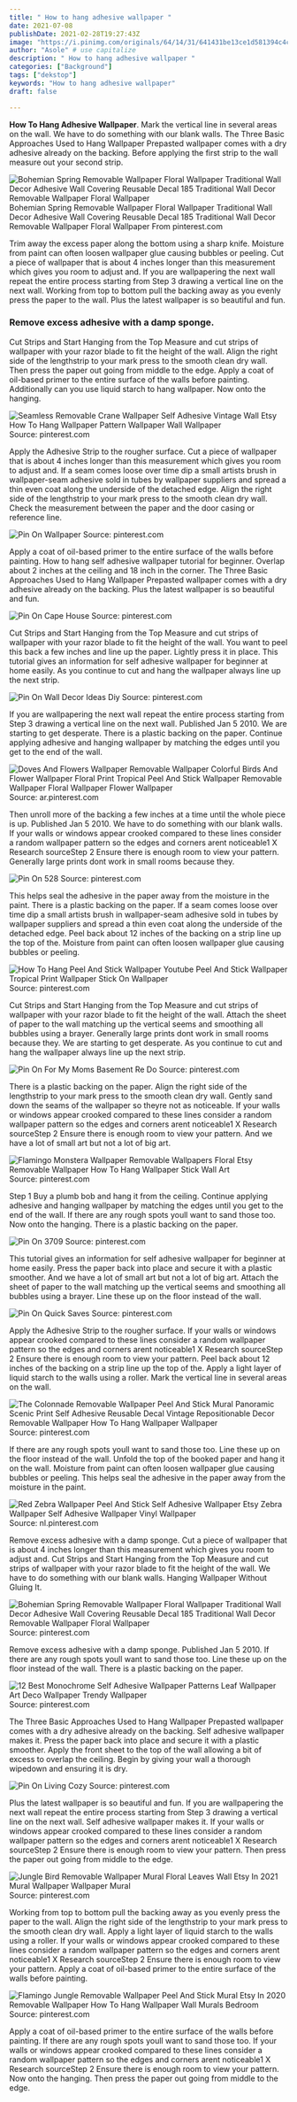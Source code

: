 ```yaml
---
title: " How to hang adhesive wallpaper "
date: 2021-07-08
publishDate: 2021-02-28T19:27:43Z
image: "https://i.pinimg.com/originals/64/14/31/641431be13ce1d581394c4c1e4177f42.jpg"
author: "Asole" # use capitalize
description: " How to hang adhesive wallpaper "
categories: ["Background"]
tags: ["dekstop"]
keywords: "How to hang adhesive wallpaper"
draft: false

---
```



**How To Hang Adhesive Wallpaper**. Mark the vertical line in several areas on the wall. We have to do something with our blank walls. The Three Basic Approaches Used to Hang Wallpaper Prepasted wallpaper comes with a dry adhesive already on the backing. Before applying the first strip to the wall measure out your second strip.

![Bohemian Spring Removable Wallpaper Floral Wallpaper Traditional Wall Decor Adhesive Wall Covering Reusable Decal 185 Traditional Wall Decor Removable Wallpaper Floral Wallpaper](https://i.pinimg.com/736x/22/3b/dd/223bddb675e4b62583b6875017a70f15.jpg "Bohemian Spring Removable Wallpaper Floral Wallpaper Traditional Wall Decor Adhesive Wall Covering Reusable Decal 185 Traditional Wall Decor Removable Wallpaper Floral Wallpaper")
Bohemian Spring Removable Wallpaper Floral Wallpaper Traditional Wall Decor Adhesive Wall Covering Reusable Decal 185 Traditional Wall Decor Removable Wallpaper Floral Wallpaper From pinterest.com


Trim away the excess paper along the bottom using a sharp knife. Moisture from paint can often loosen wallpaper glue causing bubbles or peeling. Cut a piece of wallpaper that is about 4 inches longer than this measurement which gives you room to adjust and. If you are wallpapering the next wall repeat the entire process starting from Step 3 drawing a vertical line on the next wall. Working from top to bottom pull the backing away as you evenly press the paper to the wall. Plus the latest wallpaper is so beautiful and fun.

### Remove excess adhesive with a damp sponge.

Cut Strips and Start Hanging from the Top Measure and cut strips of wallpaper with your razor blade to fit the height of the wall. Align the right side of the lengthstrip to your mark press to the smooth clean dry wall. Then press the paper out going from middle to the edge. Apply a coat of oil-based primer to the entire surface of the walls before painting. Additionally can you use liquid starch to hang wallpaper. Now onto the hanging.


![Seamless Removable Crane Wallpaper Self Adhesive Vintage Wall Etsy How To Hang Wallpaper Pattern Wallpaper Wall Wallpaper](https://i.pinimg.com/736x/6d/37/3b/6d373b734be82ffd2059471a736f13d2.jpg "Seamless Removable Crane Wallpaper Self Adhesive Vintage Wall Etsy How To Hang Wallpaper Pattern Wallpaper Wall Wallpaper")
Source: pinterest.com

Apply the Adhesive Strip to the rougher surface. Cut a piece of wallpaper that is about 4 inches longer than this measurement which gives you room to adjust and. If a seam comes loose over time dip a small artists brush in wallpaper-seam adhesive sold in tubes by wallpaper suppliers and spread a thin even coat along the underside of the detached edge. Align the right side of the lengthstrip to your mark press to the smooth clean dry wall. Check the measurement between the paper and the door casing or reference line.

![Pin On Wallpaper](https://i.pinimg.com/originals/0b/aa/19/0baa19c735f3a8d97e334e80c81898ca.jpg "Pin On Wallpaper")
Source: pinterest.com

Apply a coat of oil-based primer to the entire surface of the walls before painting. How to hang self adhesive wallpaper tutorial for beginner. Overlap about 2 inches at the ceiling and 18 inch in the corner. The Three Basic Approaches Used to Hang Wallpaper Prepasted wallpaper comes with a dry adhesive already on the backing. Plus the latest wallpaper is so beautiful and fun.

![Pin On Cape House](https://i.pinimg.com/originals/24/15/e4/2415e48b8ad58e2966a4000558965540.png "Pin On Cape House")
Source: pinterest.com

Cut Strips and Start Hanging from the Top Measure and cut strips of wallpaper with your razor blade to fit the height of the wall. You want to peel this back a few inches and line up the paper. Lightly press it in place. This tutorial gives an information for self adhesive wallpaper for beginner at home easily. As you continue to cut and hang the wallpaper always line up the next strip.

![Pin On Wall Decor Ideas Diy](https://i.pinimg.com/originals/ef/3b/d8/ef3bd84fb66bd5459b344102b39d85d3.jpg "Pin On Wall Decor Ideas Diy")
Source: pinterest.com

If you are wallpapering the next wall repeat the entire process starting from Step 3 drawing a vertical line on the next wall. Published Jan 5 2010. We are starting to get desperate. There is a plastic backing on the paper. Continue applying adhesive and hanging wallpaper by matching the edges until you get to the end of the wall.

![Doves And Flowers Wallpaper Removable Wallpaper Colorful Birds And Flower Wallpaper Floral Print Tropical Peel And Stick Wallpaper Removable Wallpaper Floral Wallpaper Flower Wallpaper](https://i.pinimg.com/originals/76/2f/3f/762f3f7ff72d7099e8bddb4fdcc72b5d.jpg "Doves And Flowers Wallpaper Removable Wallpaper Colorful Birds And Flower Wallpaper Floral Print Tropical Peel And Stick Wallpaper Removable Wallpaper Floral Wallpaper Flower Wallpaper")
Source: ar.pinterest.com

Then unroll more of the backing a few inches at a time until the whole piece is up. Published Jan 5 2010. We have to do something with our blank walls. If your walls or windows appear crooked compared to these lines consider a random wallpaper pattern so the edges and corners arent noticeable1 X Research sourceStep 2 Ensure there is enough room to view your pattern. Generally large prints dont work in small rooms because they.

![Pin On 528](https://i.pinimg.com/originals/3d/7c/82/3d7c827e91bddea651c480ed0d5f4faa.jpg "Pin On 528")
Source: pinterest.com

This helps seal the adhesive in the paper away from the moisture in the paint. There is a plastic backing on the paper. If a seam comes loose over time dip a small artists brush in wallpaper-seam adhesive sold in tubes by wallpaper suppliers and spread a thin even coat along the underside of the detached edge. Peel back about 12 inches of the backing on a strip line up the top of the. Moisture from paint can often loosen wallpaper glue causing bubbles or peeling.

![How To Hang Peel And Stick Wallpaper Youtube Peel And Stick Wallpaper Tropical Print Wallpaper Stick On Wallpaper](https://i.pinimg.com/564x/19/7e/5d/197e5d3e965a72fe405e2964674c474e.jpg "How To Hang Peel And Stick Wallpaper Youtube Peel And Stick Wallpaper Tropical Print Wallpaper Stick On Wallpaper")
Source: pinterest.com

Cut Strips and Start Hanging from the Top Measure and cut strips of wallpaper with your razor blade to fit the height of the wall. Attach the sheet of paper to the wall matching up the vertical seems and smoothing all bubbles using a brayer. Generally large prints dont work in small rooms because they. We are starting to get desperate. As you continue to cut and hang the wallpaper always line up the next strip.

![Pin On For My Moms Basement Re Do](https://i.pinimg.com/originals/49/fc/82/49fc8231625766fe5f6b28f7eaf09e85.jpg "Pin On For My Moms Basement Re Do")
Source: pinterest.com

There is a plastic backing on the paper. Align the right side of the lengthstrip to your mark press to the smooth clean dry wall. Gently sand down the seams of the wallpaper so theyre not as noticeable. If your walls or windows appear crooked compared to these lines consider a random wallpaper pattern so the edges and corners arent noticeable1 X Research sourceStep 2 Ensure there is enough room to view your pattern. And we have a lot of small art but not a lot of big art.

![Flamingo Monstera Wallpaper Removable Wallpapers Floral Etsy Removable Wallpaper How To Hang Wallpaper Stick Wall Art](https://i.pinimg.com/originals/8e/e3/75/8ee375876553c1e68f6c20341549bfa7.jpg "Flamingo Monstera Wallpaper Removable Wallpapers Floral Etsy Removable Wallpaper How To Hang Wallpaper Stick Wall Art")
Source: pinterest.com

Step 1 Buy a plumb bob and hang it from the ceiling. Continue applying adhesive and hanging wallpaper by matching the edges until you get to the end of the wall. If there are any rough spots youll want to sand those too. Now onto the hanging. There is a plastic backing on the paper.

![Pin On 3709](https://i.pinimg.com/736x/f3/59/e4/f359e4828e00c4f9a96c58a725e8faa3.jpg "Pin On 3709")
Source: pinterest.com

This tutorial gives an information for self adhesive wallpaper for beginner at home easily. Press the paper back into place and secure it with a plastic smoother. And we have a lot of small art but not a lot of big art. Attach the sheet of paper to the wall matching up the vertical seems and smoothing all bubbles using a brayer. Line these up on the floor instead of the wall.

![Pin On Quick Saves](https://i.pinimg.com/originals/57/05/3a/57053a031e52d7b38ed20187327b8420.png "Pin On Quick Saves")
Source: pinterest.com

Apply the Adhesive Strip to the rougher surface. If your walls or windows appear crooked compared to these lines consider a random wallpaper pattern so the edges and corners arent noticeable1 X Research sourceStep 2 Ensure there is enough room to view your pattern. Peel back about 12 inches of the backing on a strip line up the top of the. Apply a light layer of liquid starch to the walls using a roller. Mark the vertical line in several areas on the wall.

![The Colonnade Removable Wallpaper Peel And Stick Mural Panoramic Scenic Print Self Adhesive Reusable Decal Vintage Repositionable Decor Removable Wallpaper How To Hang Wallpaper Wallpaper](https://i.pinimg.com/originals/c1/5d/fd/c15dfde9a28d3c30f2d66ef967d41727.png "The Colonnade Removable Wallpaper Peel And Stick Mural Panoramic Scenic Print Self Adhesive Reusable Decal Vintage Repositionable Decor Removable Wallpaper How To Hang Wallpaper Wallpaper")
Source: pinterest.com

If there are any rough spots youll want to sand those too. Line these up on the floor instead of the wall. Unfold the top of the booked paper and hang it on the wall. Moisture from paint can often loosen wallpaper glue causing bubbles or peeling. This helps seal the adhesive in the paper away from the moisture in the paint.

![Red Zebra Wallpaper Peel And Stick Self Adhesive Wallpaper Etsy Zebra Wallpaper Self Adhesive Wallpaper Vinyl Wallpaper](https://i.pinimg.com/736x/ea/e7/d6/eae7d6c419bb03bf683db260d7d1449d.jpg "Red Zebra Wallpaper Peel And Stick Self Adhesive Wallpaper Etsy Zebra Wallpaper Self Adhesive Wallpaper Vinyl Wallpaper")
Source: nl.pinterest.com

Remove excess adhesive with a damp sponge. Cut a piece of wallpaper that is about 4 inches longer than this measurement which gives you room to adjust and. Cut Strips and Start Hanging from the Top Measure and cut strips of wallpaper with your razor blade to fit the height of the wall. We have to do something with our blank walls. Hanging Wallpaper Without Gluing It.

![Bohemian Spring Removable Wallpaper Floral Wallpaper Traditional Wall Decor Adhesive Wall Covering Reusable Decal 185 Traditional Wall Decor Removable Wallpaper Floral Wallpaper](https://i.pinimg.com/736x/22/3b/dd/223bddb675e4b62583b6875017a70f15.jpg "Bohemian Spring Removable Wallpaper Floral Wallpaper Traditional Wall Decor Adhesive Wall Covering Reusable Decal 185 Traditional Wall Decor Removable Wallpaper Floral Wallpaper")
Source: pinterest.com

Remove excess adhesive with a damp sponge. Published Jan 5 2010. If there are any rough spots youll want to sand those too. Line these up on the floor instead of the wall. There is a plastic backing on the paper.

![12 Best Monochrome Self Adhesive Wallpaper Patterns Leaf Wallpaper Art Deco Wallpaper Trendy Wallpaper](https://i.pinimg.com/originals/11/02/a8/1102a8fbc226ea04c00fbde710c307a4.jpg "12 Best Monochrome Self Adhesive Wallpaper Patterns Leaf Wallpaper Art Deco Wallpaper Trendy Wallpaper")
Source: pinterest.com

The Three Basic Approaches Used to Hang Wallpaper Prepasted wallpaper comes with a dry adhesive already on the backing. Self adhesive wallpaper makes it. Press the paper back into place and secure it with a plastic smoother. Apply the front sheet to the top of the wall allowing a bit of excess to overlap the ceiling. Begin by giving your wall a thorough wipedown and ensuring it is dry.

![Pin On Living Cozy](https://i.pinimg.com/originals/bc/f8/aa/bcf8aa5ffee7ff572184c1a4dd298d3d.jpg "Pin On Living Cozy")
Source: pinterest.com

Plus the latest wallpaper is so beautiful and fun. If you are wallpapering the next wall repeat the entire process starting from Step 3 drawing a vertical line on the next wall. Self adhesive wallpaper makes it. If your walls or windows appear crooked compared to these lines consider a random wallpaper pattern so the edges and corners arent noticeable1 X Research sourceStep 2 Ensure there is enough room to view your pattern. Then press the paper out going from middle to the edge.

![Jungle Bird Removable Wallpaper Mural Floral Leaves Wall Etsy In 2021 Mural Wallpaper Wallpaper Mural](https://i.pinimg.com/736x/21/d0/3a/21d03a98fd297a9427b31302860043a4.jpg "Jungle Bird Removable Wallpaper Mural Floral Leaves Wall Etsy In 2021 Mural Wallpaper Wallpaper Mural")
Source: pinterest.com

Working from top to bottom pull the backing away as you evenly press the paper to the wall. Align the right side of the lengthstrip to your mark press to the smooth clean dry wall. Apply a light layer of liquid starch to the walls using a roller. If your walls or windows appear crooked compared to these lines consider a random wallpaper pattern so the edges and corners arent noticeable1 X Research sourceStep 2 Ensure there is enough room to view your pattern. Apply a coat of oil-based primer to the entire surface of the walls before painting.

![Flamingo Jungle Removable Wallpaper Peel And Stick Mural Etsy In 2020 Removable Wallpaper How To Hang Wallpaper Wall Murals Bedroom](https://i.pinimg.com/originals/64/14/31/641431be13ce1d581394c4c1e4177f42.jpg "Flamingo Jungle Removable Wallpaper Peel And Stick Mural Etsy In 2020 Removable Wallpaper How To Hang Wallpaper Wall Murals Bedroom")
Source: pinterest.com

Apply a coat of oil-based primer to the entire surface of the walls before painting. If there are any rough spots youll want to sand those too. If your walls or windows appear crooked compared to these lines consider a random wallpaper pattern so the edges and corners arent noticeable1 X Research sourceStep 2 Ensure there is enough room to view your pattern. Now onto the hanging. Then press the paper out going from middle to the edge.

